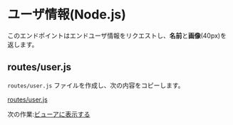 # ユーザ情報(Node.js)

このエンドポイントはエンドユーザ情報をリクエストし、**名前**と**画像**(40px)を返します。

## routes/user.js

`routes/user.js` ファイルを作成し、次の内容をコピーします。

[routes/user.js](_snippets/viewhubmodels/node/routes/user.js ':include :type=code javascript')

次の作業:[ビューアに表示する](/ja-JP/viewer/3legged/readme)